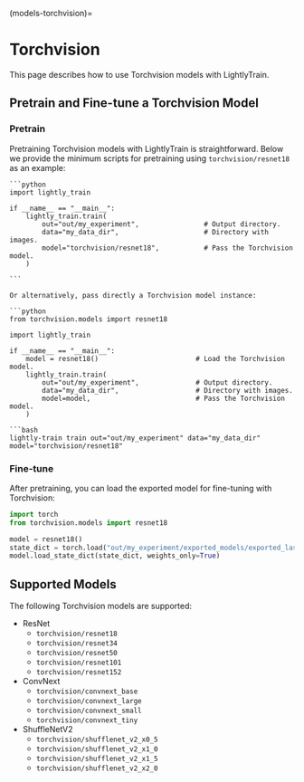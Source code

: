 (models-torchvision)=

# Torchvision

This page describes how to use Torchvision models with LightlyTrain.

## Pretrain and Fine-tune a Torchvision Model

### Pretrain

Pretraining Torchvision models with LightlyTrain is straightforward. Below we provide
the minimum scripts for pretraining using `torchvision/resnet18` as an example:

````{tab} Python
```python
import lightly_train

if __name__ == "__main__":
    lightly_train.train(
        out="out/my_experiment",                # Output directory.
        data="my_data_dir",                     # Directory with images.
        model="torchvision/resnet18",           # Pass the Torchvision model.
    )

```

Or alternatively, pass directly a Torchvision model instance:

```python
from torchvision.models import resnet18

import lightly_train

if __name__ == "__main__":
    model = resnet18()                        # Load the Torchvision model.
    lightly_train.train(
        out="out/my_experiment",              # Output directory.
        data="my_data_dir",                   # Directory with images.
        model=model,                          # Pass the Torchvision model.
    )
````

````{tab} Command Line
```bash
lightly-train train out="out/my_experiment" data="my_data_dir" model="torchvision/resnet18"
````

### Fine-tune

After pretraining, you can load the exported model for fine-tuning with Torchvision:

```python
import torch
from torchvision.models import resnet18

model = resnet18()
state_dict = torch.load("out/my_experiment/exported_models/exported_last.pt")
model.load_state_dict(state_dict, weights_only=True)
```

## Supported Models

The following Torchvision models are supported:

- ResNet
  - `torchvision/resnet18`
  - `torchvision/resnet34`
  - `torchvision/resnet50`
  - `torchvision/resnet101`
  - `torchvision/resnet152`
- ConvNext
  - `torchvision/convnext_base`
  - `torchvision/convnext_large`
  - `torchvision/convnext_small`
  - `torchvision/convnext_tiny`
- ShuffleNetV2
  - `torchvision/shufflenet_v2_x0_5`
  - `torchvision/shufflenet_v2_x1_0`
  - `torchvision/shufflenet_v2_x1_5`
  - `torchvision/shufflenet_v2_x2_0`
